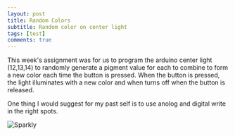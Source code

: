 ```yaml
---
layout: post
title: Random Colors 
subtitle: Random color on center light
tags: [test]
comments: true
---
```

This week's assignment was for us to program the arduino center light (12,13,14) to randomly generate a pigment value for each to combine to form a new color each time the button is pressed. When the button is pressed, the light illuminates with a new color and when turns off when the button is released.

One thing I would suggest for my past self is to use anolog and digital write in the right spots. 

![Sparkly](https://paulharshbarger.github.io/img/sparkly.png)
